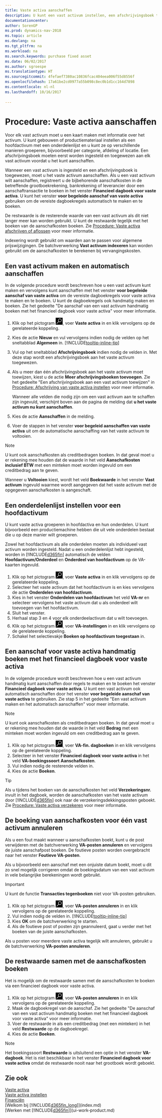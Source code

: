 ```yaml
---
title: Vaste activa aanschaffen
description: U kunt een vast activum instellen, een afschrijvingsboek toewijzen en de aanschafkosten van het vaste activum vastleggen.
documentationcenter: 
author: SorenGP
ms.prod: dynamics-nav-2018
ms.topic: article
ms.devlang: na
ms.tgt_pltfrm: na
ms.workload: na
ms.search.keywords: purchase fixed asset
ms.date: 06/02/2017
ms.author: sgroespe
ms.translationtype: HT
ms.sourcegitcommit: 4fefaef7380ac10836fcac404eea006f55d8556f
ms.openlocfilehash: 17a61be2cd0977a55b098c8ec0b1d1cc164d7898
ms.contentlocale: nl-nl
ms.lasthandoff: 10/16/2017

---
```

# <a name="how-to-acquire-fixed-assets"></a>Procedure: Vaste activa aanschaffen
Voor elk vast activum moet u een kaart maken met informatie over het activum. U kunt gebouwen of productiemateriaal instellen als een hoofdactivum met een onderdelenlijst en u kunt ze op verschillende manieren groeperen, bijvoorbeeld per categorie, afdeling of locatie. Een afschrijvingsboek moeten eerst worden ingesteld en toegewezen aan elk vast activum voordat u het kunt aanschaffen.

Wanneer een vast activum is ingesteld en een afschrijvingsboek is toegewezen, moet u het vaste activum aanschaffen. Als u een vast activum wilt aanschaffen, registreert u de bijbehorende aanschafkosten in de betreffende grootboekrekening, bankrekening of leverancier door een aanschaftransactie te boeken in het venster **Financieel dagboek voor vaste activa**. U kunt het venster **voor begeleide aanschaf van vaste activa** gebruiken om de vereiste dagboekregels automatisch te maken en te boeken.

De restwaarde is de resterende waarde van een vast activum als dit niet langer meer kan worden gebruikt. U kunt de restwaarde tegelijk met het boeken van de aanschafkosten boeken. Zie [Procedure: Vaste activa afschrijven of aflossen](fa-how-depreciate-amortize.md) voor meer informatie.

Indexering wordt gebruikt om waarden aan te passen voor algemene prijswijzigingen. De batchverwerking **Vast activum indexeren** kan worden gebruikt om de aanschafkosten te berekenen bij vervangingskosten.

## <a name="to-create-a-fixed-asset-and-acquire-it-automatically"></a>Een vast activum maken en automatisch aanschaffen
In de volgende procedure wordt beschreven hoe u een vast activum kunt maken en vervolgens kunt aanschaffen met het venster **voor begeleide aanschaf van vaste activa** om de vereiste dagboekregels voor vaste activa te maken en te boeken. U kunt de dagboekregels ook handmatig maken en boeken. Zie het gedeelte "De aanschaf van een vast activum handmatig boeken met het financieel dagboek voor vaste activa" voor meer informatie.

1. Klik op het pictogram ![Zoeken naar pagina of rapport](media/ui-search/search_small.png "pictogram Zoeken naar pagina of rapport"), voer **Vaste activa** in en klik vervolgens op de gerelateerde koppeling.  
2. Kies de actie **Nieuw** en vul vervolgens indien nodig de velden op het sneltabblad **Algemeen** in. [!INCLUDE[tooltip-inline-tip](includes/tooltip-inline-tip_md.md)]
3. Vul op het sneltabblad **Afschrijvingsboek** indien nodig de velden in. Met deze stap wordt een afschrijvingsboek aan het vaste activum toegewezen.  
4. Als u meer dan één afschrijvingsboek aan het vaste activum moet toewijzen, kiest u de actie **Meer afschrijvingsboeken toevoegen**. Zie het gedeelte "Een afschrijvingsboek aan een vast activum toewijzen" in [Procedure: Afschrijving van vaste activa instellen](fa-how-setup-depreciation.md) voor meer informatie.

    Wanneer alle velden die nodig zijn om een vast activum aan te schaffen zijn ingevuld, verschijnt boven aan de pagina de melding dat **u het vaste activum nu kunt aanschaffen**.
5. Kies de actie **Aanschaffen** in de melding.
6. Voer de stappen in het venster **voor begeleid aanschaffen van vaste activa** uit om de automatische aanschaffing van het vaste activum te voltooien.

> [!NOTE]  
>   U kunt ook aanschafkosten als creditbedragen boeken. In dat geval moet u er rekening mee houden dat de waarde in het veld **Aanschafkosten inclusief BTW** met een minteken moet worden ingevuld om een creditbedrag aan te geven.

Wanneer u **Voltooien** kiest, wordt het veld **Boekwaarde** in het venster **Vast activum** ingevuld waarmee wordt aangegeven dat het vaste activum met de opgegeven aanschafkosten is aangeschaft.  

## <a name="to-set-up-a-component-list-for-a-main-asset"></a>Een onderdelenlijst instellen voor een hoofdactivum
U kunt vaste activa groeperen in hoofdactiva en hun onderdelen. U kunt bijvoorbeeld een productiemachine hebben die uit vele onderdelen bestaat die u op deze manier wilt groeperen.  

Zowel het hoofdactivum als alle onderdelen moeten als individueel vast activum worden ingesteld. Nadat u een onderdelenlijst hebt ingesteld, worden in [!INCLUDE[d365fin](includes/d365fin_md.md)] automatisch de velden **Hoofdactivum/Onderdeel** en **Onderdeel van hoofdactivum** op de VA-kaarten ingevuld.

1. Klik op het pictogram ![Zoeken naar pagina of rapport](media/ui-search/search_small.png "pictogram Zoeken naar pagina of rapport"), voer **Vaste activa** in en klik vervolgens op de gerelateerde koppeling.
2. Selecteer het vaste activum dat het hoofdactivum is en kies vervolgens de actie **Onderdelen van hoofdactivum**.
3. Kies in het venster **Onderdelen van hoofdactivum** het veld **VA-nr** en selecteer vervolgens het vaste activum dat u als onderdeel wilt toevoegen van het hoofdactivum.
4. Sluit het venster.
5. Herhaal stap 3 en 4 voor elk onderdeelactivum dat u wilt toevoegen.
6. Klik op het pictogram ![Zoeken naar pagina of rapport](media/ui-search/search_small.png "pictogram Zoeken naar pagina of rapport"), voer **VA-instellingen** in en klik vervolgens op de gerelateerde koppeling.
7. Schakel het selectievakje **Boeken op hoofdactivum toegestaan** in.

## <a name="to-post-a-fixed-asset-acquisition-manually-with-the-fixed-asset-gl-journal"></a>Een aanschaf voor vaste activa handmatig boeken met het financieel dagboek voor vaste activa
In de volgende procedure wordt beschreven hoe u een vast activum handmatig kunt aanschaffen door regels te maken en te boeken het venster **Financieel dagboek voor vaste activa**. U kunt een vast activum ook automatisch aanschaffen door het venster **voor begeleide aanschaf van vaste activa** te gebruiken. Zie stap 5 in het gedeelte "Een vast activum maken en het automatisch aanschaffen" voor meer informatie.

> [!NOTE]  
>   U kunt ook aanschafkosten als creditbedragen boeken. In dat geval moet u er rekening mee houden dat de waarde in het veld **Bedrag** met een minteken moet worden ingevuld om een creditbedrag aan te geven.

1. Klik op het pictogram ![Zoeken naar pagina of rapport](media/ui-search/search_small.png "pictogram Zoeken naar pagina of rapport"), voer **VA-fin. dagboeken** in en klik vervolgens op de gerelateerde koppeling.
2. Selecteer in het venster **Financieel dagboek voor vaste activa** in het veld **VA-boekingssoort** **Aanschafkosten**.
3. Vul indien nodig de resterende velden in.
4. Kies de actie **Boeken**.  

> [!TIP]  
>   Als u tijdens het boeken van de aanschafkosten het veld **Verzekeringsnr.** invult in het dagboek, worden de aanschafkosten van het vaste activum door [!INCLUDE[d365fin](includes/d365fin_md.md)] ook naar de verzekeringsdekkingsposten geboekt. Zie [Procedure: Vaste activa verzekeren](fa-how-insure.md) voor meer informatie.

## <a name="to-cancel-an-acquisition-cost-posting-for-one-fixed-asset"></a>De boeking van aanschafkosten voor één vast activum annuleren
Als u een fout maakt wanneer u aanschafkosten boekt, kunt u de post verwijderen met de batchverwerking **VA-posten annuleren** en vervolgens de juiste aanschafpost boeken. De foutieve posten worden overgebracht naar het venster **Foutieve VA-posten**.

Als u bijvoorbeeld een aanschaf met een onjuiste datum boekt, moet u dit zo snel mogelijk corrigeren omdat de boekingsdatum van een vast activum in vele belangrijke berekeningen wordt gebruikt.

> [!IMPORTANT]  
>   U kunt de functie **Transacties tegenboeken** niet voor VA-posten gebruiken.

1. Klik op het pictogram ![Zoeken naar pagina of rapport](media/ui-search/search_small.png "pictogram Zoeken naar pagina of rapport"), voer **VA-posten annuleren** in en klik vervolgens op de gerelateerde koppeling.
2. Vul indien nodig de velden in. [!INCLUDE[tooltip-inline-tip](includes/tooltip-inline-tip_md.md)]
3. Kies **OK** om de batchverwerking te starten.
4. Als de foutieve post of posten zijn geannuleerd, gaat u verder met het boeken van de juiste aanschafkosten.

Als u posten voor meerdere vaste activa tegelijk wilt annuleren, gebruikt u de batchverwerking **VA-posten annuleren**.

## <a name="to-post-the-salvage-value-together-with-the-acquisition-cost"></a>De restwaarde samen met de aanschafkosten boeken
Het is mogelijk om de restwaarde samen met de aanschafkosten te boeken via een financieel dagboek voor vaste activa.    

1. Klik op het pictogram ![Zoeken naar pagina of rapport](media/ui-search/search_small.png "pictogram Zoeken naar pagina of rapport"), voer **VA-posten annuleren** in en klik vervolgens op de gerelateerde koppeling.
2. Maak de dagboekregel van de aanschaf. Zie het gedeelte "De aanschaf van een vast activum handmatig boeken met het financieel dagboek voor vaste activa" voor meer informatie.
3. Voer de restwaarde in als een creditbedrag (met een minteken) in het veld **Restwaarde** op de dagboekregel.
4. Kies de actie **Boeken**.

> [!NOTE]  
>   Het boekingssoort **Restwaarde** is uitsluitend een optie in het venster **VA-dagboek**. Het is niet beschikbaar in het venster **Financieel dagboek voor vaste activa** omdat de restwaarde nooit naar het grootboek wordt geboekt.

## <a name="see-also"></a>Zie ook
[Vaste activa](fa-manage.md)  
[Vaste activa instellen](fa-setup.md)  
[Financiën](finance.md)  
[Welkom bij [!INCLUDE[d365fin_long](includes/d365fin_long_md.md)]](index.md)  
[Werken met [!INCLUDE[d365fin](includes/d365fin_md.md)]](ui-work-product.md)

